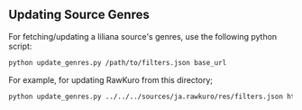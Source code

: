 ## Updating Source Genres

For fetching/updating a liliana source's genres, use the following python script:
```sh
python update_genres.py /path/to/filters.json base_url
```

For example, for updating RawKuro from this directory;
```sh
python update_genres.py ../../../sources/ja.rawkuro/res/filters.json https://rawkuro.net
```
